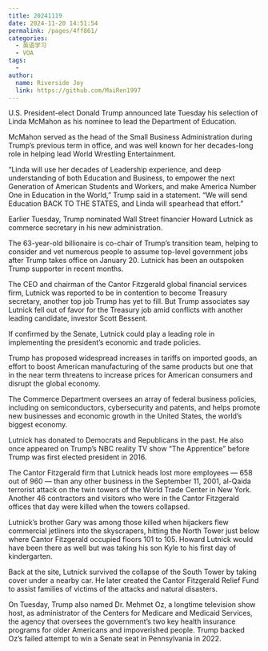 ```yaml
---
title: 20241119
date: 2024-11-20 14:51:54
permalink: /pages/4ff861/
categories:
  - 英语学习
  - VOA
tags:
  - 
author: 
  name: Riverside Joy
  link: https://github.com/MaiRen1997
---
```

U.S. President-elect Donald Trump announced late Tuesday his selection of Linda McMahon as his nominee to lead the Department of Education.

McMahon served as the head of the Small Business Administration during Trump’s previous term in office, and was well known for her decades-long role in helping lead World Wrestling Entertainment.

“Linda will use her decades of Leadership experience, and deep understanding of both Education and Business, to empower the next Generation of American Students and Workers, and make America Number One in Education in the World,” Trump said in a statement. “We will send Education BACK TO THE STATES, and Linda will spearhead that effort.”

Earlier Tuesday, Trump nominated Wall Street financier Howard Lutnick as commerce secretary in his new administration.

The 63-year-old billionaire is co-chair of Trump’s transition team, helping to consider and vet numerous people to assume top-level government jobs after Trump takes office on January 20. Lutnick has been an outspoken Trump supporter in recent months.

The CEO and chairman of the Cantor Fitzgerald global financial services firm, Lutnick was reported to be in contention to become Treasury secretary, another top job Trump has yet to fill. But Trump associates say Lutnick fell out of favor for the Treasury job amid conflicts with another leading candidate, investor Scott Bessent.

If confirmed by the Senate, Lutnick could play a leading role in implementing the president’s economic and trade policies.

Trump has proposed widespread increases in tariffs on imported goods, an effort to boost American manufacturing of the same products but one that in the near term threatens to increase prices for American consumers and disrupt the global economy.

The Commerce Department oversees an array of federal business policies, including on semiconductors, cybersecurity and patents, and helps promote new businesses and economic growth in the United States, the world’s biggest economy.

Lutnick has donated to Democrats and Republicans in the past. He also once appeared on Trump’s NBC reality TV show “The Apprentice” before Trump was first elected president in 2016.

The Cantor Fitzgerald firm that Lutnick heads lost more employees — 658 out of 960 — than any other business in the September 11, 2001, al-Qaida terrorist attack on the twin towers of the World Trade Center in New York. Another 46 contractors and visitors who were in the Cantor Fitzgerald offices that day were killed when the towers collapsed.

Lutnick’s brother Gary was among those killed when hijackers flew commercial jetliners into the skyscrapers, hitting the North Tower just below where Cantor Fitzgerald occupied floors 101 to 105. Howard Lutnick would have been there as well but was taking his son Kyle to his first day of kindergarten.

Back at the site, Lutnick survived the collapse of the South Tower by taking cover under a nearby car. He later created the Cantor Fitzgerald Relief Fund to assist families of victims of the attacks and natural disasters.

On Tuesday, Trump also named Dr. Mehmet Oz, a longtime television show host, as administrator of the Centers for Medicare and Medicaid Services, the agency that oversees the government’s two key health insurance programs for older Americans and impoverished people. Trump backed Oz’s failed attempt to win a Senate seat in Pennsylvania in 2022.